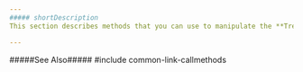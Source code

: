 ```yaml
---
##### shortDescription
This section describes methods that you can use to manipulate the **TreeList** widget in code.

---
```

#####See Also#####
#include common-link-callmethods